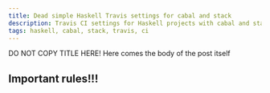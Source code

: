```yaml
---
title: Dead simple Haskell Travis settings for cabal and stack
description: Travis CI settings for Haskell projects with cabal and stack
tags: haskell, cabal, stack, travis, ci
---
```


DO NOT COPY TITLE HERE!
Here comes the body of the post itself

## Important rules!!!
